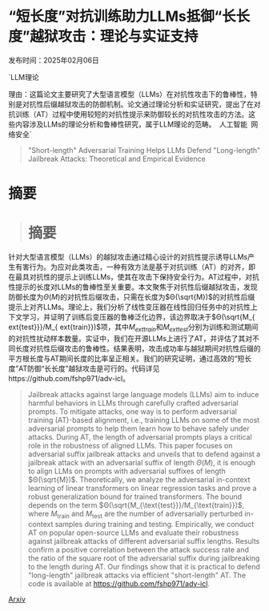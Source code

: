 # “短长度”对抗训练助力LLMs抵御“长长度”越狱攻击：理论与实证支持

发布时间：2025年02月06日

`LLM理论

理由：这篇论文主要研究了大型语言模型（LLMs）在对抗性攻击下的鲁棒性，特别是对抗性后缀越狱攻击的防御机制。论文通过理论分析和实证研究，提出了在对抗训练（AT）过程中使用较短的对抗性提示来防御较长的对抗性攻击的方法。这些内容涉及LLMs的理论分析和鲁棒性研究，属于LLM理论的范畴。` `人工智能` `网络安全`

> "Short-length" Adversarial Training Helps LLMs Defend "Long-length" Jailbreak Attacks: Theoretical and Empirical Evidence

# 摘要

> # 摘要
针对大型语言模型（LLMs）的越狱攻击通过精心设计的对抗性提示诱导LLMs产生有害行为。为应对此类攻击，一种有效方法是基于对抗训练（AT）的对齐，即在最具对抗性的提示上训练LLMs，使其在攻击下保持安全行为。AT过程中，对抗性提示的长度对LLMs的鲁棒性至关重要。本文聚焦于对抗性后缀越狱攻击，发现防御长度为$Θ(M)$的对抗性后缀攻击，只需在长度为$Θ(\sqrt{M})$的对抗性后缀提示上对齐LLMs。理论上，我们分析了线性变压器在线性回归任务中的对抗性上下文学习，并证明了训练后变压器的鲁棒泛化边界，该边界取决于$Θ(\sqrt{M_{	ext{test}}}/M_{	ext{train}})$项，其中$M_{	ext{train}}$和$M_{	ext{test}}$分别为训练和测试期间的对抗性扰动样本数量。实证中，我们在开源LLMs上进行了AT，并评估了其对不同长度对抗性后缀攻击的鲁棒性。结果表明，攻击成功率与越狱期间对抗性后缀的平方根长度与AT期间长度的比率呈正相关。我们的研究证明，通过高效的“短长度”AT防御“长长度”越狱攻击是可行的。代码详见https://github.com/fshp971/adv-icl。

> Jailbreak attacks against large language models (LLMs) aim to induce harmful behaviors in LLMs through carefully crafted adversarial prompts. To mitigate attacks, one way is to perform adversarial training (AT)-based alignment, i.e., training LLMs on some of the most adversarial prompts to help them learn how to behave safely under attacks. During AT, the length of adversarial prompts plays a critical role in the robustness of aligned LLMs. This paper focuses on adversarial suffix jailbreak attacks and unveils that to defend against a jailbreak attack with an adversarial suffix of length $Θ(M)$, it is enough to align LLMs on prompts with adversarial suffixes of length $Θ(\sqrt{M})$. Theoretically, we analyze the adversarial in-context learning of linear transformers on linear regression tasks and prove a robust generalization bound for trained transformers. The bound depends on the term $Θ(\sqrt{M_{\text{test}}}/M_{\text{train}})$, where $M_{\text{train}}$ and $M_{\text{test}}$ are the number of adversarially perturbed in-context samples during training and testing. Empirically, we conduct AT on popular open-source LLMs and evaluate their robustness against jailbreak attacks of different adversarial suffix lengths. Results confirm a positive correlation between the attack success rate and the ratio of the square root of the adversarial suffix during jailbreaking to the length during AT. Our findings show that it is practical to defend "long-length" jailbreak attacks via efficient "short-length" AT. The code is available at https://github.com/fshp971/adv-icl.

[Arxiv](https://arxiv.org/abs/2502.04204)